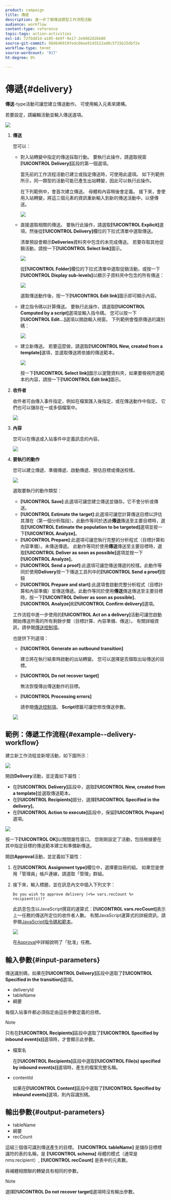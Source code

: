 ```yaml
---
product: campaign
title: 傳遞
description: 進一步了解傳送類型工作流程活動
audience: workflow
content-type: reference
topic-tags: action-activities
exl-id: 72fbdd1d-a105-4e9f-9e17-2e9d62d2bb80
source-git-commit: 98d646919fedc66ee9145522ad0c5f15b25dbf2e
workflow-type: tm+mt
source-wordcount: '917'
ht-degree: 0%

---
```


# 傳遞{#delivery}

**傳送**-type活動可讓您建立傳送動作。 可使用輸入元素來建構。

若要設定，請編輯活動並輸入傳送選項。

![](assets/edit_diffusion.png)

1. **傳送**

   您可以：

   * 對入站轉變中指定的傳送採取行動。 要執行此操作，請選取視窗&#x200B;**[!UICONTROL Delivery]**&#x200B;區段的第一個選項。

      當先前的工作流程活動已建立或指定傳送時，可使用此選項。 如下列範例所示，同一類型的活動可能已產生出站轉變，因此可以執行此操作。

      在下列範例中，會首次建立傳送。 母體和內容稍後會定義。 接下來，會使用入站轉變，將這三個元素的資訊重新輸入到新的傳送活動中，以便傳送。

      ![](assets/specified_transition_option_exemple.png)

   * 直接選取相關的傳送。 要執行此操作，請選取&#x200B;**[!UICONTROL Explicit]**&#x200B;選項，然後從&#x200B;**[!UICONTROL Delivery]**&#x200B;欄位的下拉式清單中選取傳送。

      清單預設會顯示&#x200B;**Deliveries**&#x200B;資料夾中包含的未完成傳送。 若要存取其他促銷活動，請按一下&#x200B;**[!UICONTROL Select link]**&#x200B;圖示。

      ![](assets/diffusion_edit_1.png)

      從&#x200B;**[!UICONTROL Folder]**&#x200B;欄位的下拉式清單中選取促銷活動，或按一下&#x200B;**[!UICONTROL Display sub-levels]**&#x200B;以顯示子資料夾中包含的所有傳送：

      ![](assets/diffusion_edit_2.png)

      選取傳送動作後，按一下&#x200B;**[!UICONTROL Edit link]**&#x200B;圖示即可顯示內容。

   * 建立指令碼以計算傳送。 要執行此操作，請選取&#x200B;**[!UICONTROL Computed by a script]**&#x200B;選項並輸入指令碼。 您可以按一下&#x200B;**[!UICONTROL Edit...]**&#x200B;選項以開啟輸入視窗。 下列範例會復原傳送的識別碼：

      ![](assets/diffusion_edit_3.png)

   * 建立新傳送。 若要這麼做，請選取&#x200B;**[!UICONTROL New, created from a template]**&#x200B;選項，並選取傳送將依據的傳送範本。

      ![](assets/diffusion_edit_4.png)

      按一下&#x200B;**[!UICONTROL Select link]**&#x200B;圖示以瀏覽資料夾，如果要檢視所選範本的內容，請按一下&#x200B;**[!UICONTROL Edit link]**&#x200B;圖示。

1. **收件者**

   收件者可由傳入事件指定，例如在檔案匯入後指定，或在傳送動作中指定。 它們也可以儲存在一或多個檔案中。

   ![](assets/diffusion_edit_5.png)

1. **內容**

   您可以在傳送或入站事件中定義訊息的內容。

   ![](assets/diffusion_edit_6.png)

1. **要執行的動作**

   您可以建立傳遞、準備傳遞、啟動傳遞、預估目標或傳送校樣。

   ![](assets/diffusion_edit_7.png)

   選取要執行的動作類型：

   * **[!UICONTROL Save]**:此選項可讓您建立傳送並儲存。它不會分析或傳送。
   * **[!UICONTROL Estimate the target]**:此選項可讓您計算傳送目標以評估其潛在（第一個分析階段）。此動作等同於透過&#x200B;**傳送**&#x200B;傳送至主要目標時，選取&#x200B;**[!UICONTROL Estimate the population to be targeted]**&#x200B;選項並按一下&#x200B;**[!UICONTROL Analyze]**。
   * **[!UICONTROL Prepare]**:此選項可讓您執行完整的分析程式（目標計算和內容準備）。未傳送傳遞。 此動作等同於使用&#x200B;**傳送**&#x200B;傳送至主要目標時，選取&#x200B;**[!UICONTROL Deliver as soon as possible]**&#x200B;選項並按一下&#x200B;**[!UICONTROL Analyze]**。
   * **[!UICONTROL Send a proof]**:此選項可讓您傳送傳遞的校樣。此動作等同於使用&#x200B;**Delivery**&#x200B;按一下傳送工具列中的&#x200B;**[!UICONTROL Send a proof]**&#x200B;按鈕
   * **[!UICONTROL Prepare and start]**:此選項會啟動完整分析程式（目標計算和內容準備）並傳送傳遞。此動作等同於使用&#x200B;**傳送**&#x200B;傳送傳送至主要目標時，按一下&#x200B;**[!UICONTROL Deliver as soon as possible]**、**[!UICONTROL Analyze]**&#x200B;和&#x200B;**[!UICONTROL Confirm delivery]**&#x200B;選項。

   工作流程中進一步使用的&#x200B;**[!UICONTROL Act on a delivery]**&#x200B;活動可讓您啟動開始傳送所需的所有剩餘步驟（目標計算、內容準備、傳送）。 有關詳細資訊，請參閱[傳送控制項](../../workflow/using/delivery-control.md)。

   也提供下列選項：

   * **[!UICONTROL Generate an outbound transition]**

      建立將在執行結束時啟動的出站轉變。 您可以選擇是否擷取出站傳送的目標。

   * **[!UICONTROL Do not recover target]**

      無法恢復傳出傳送動作的目標。

   * **[!UICONTROL Processing errors]**

      請參閱[傳送控制項](../../workflow/using/delivery-control.md)。
   **Script**&#x200B;標籤可讓您修改傳送參數。

   ![](assets/edit_diffusion_fil_script.png)

## 範例：傳遞工作流程{#example--delivery-workflow}

建立新工作流程並新增活動，如下圖所示：

![](assets/new-workflow-5.png)

開啟&#x200B;**Delivery**&#x200B;活動，並定義如下屬性：

* 在&#x200B;**[!UICONTROL Delivery]**&#x200B;區段中，選取&#x200B;**[!UICONTROL New, created from a template]**&#x200B;並選取傳送範本。
* 在&#x200B;**[!UICONTROL Recipients]**&#x200B;部分，選擇&#x200B;**[!UICONTROL Specified in the delivery]**。
* 在&#x200B;**[!UICONTROL Action to execute]**&#x200B;區段中，保留&#x200B;**[!UICONTROL Prepare]**&#x200B;選項。

![](assets/new-workflow-param-delivery.png)

按一下&#x200B;**[!UICONTROL OK]**&#x200B;以關閉屬性窗口。 您剛剛設定了活動，包括根據要在其中指定目標的傳送範本建立和準備新傳送。

開啟&#x200B;**Approval**&#x200B;活動，並定義如下屬性：

1. 在&#x200B;**[!UICONTROL Assignment type]**&#x200B;欄位中，選擇要註冊的組。 如果您是使用「管理員」帳戶連線，請選取「管理」群組。
1. 接下來，輸入標題，並在訊息內文中插入下列文字：

   ```
   Do you wish to approve delivery (<%= vars.recCount %> recipient(s))?
   ```

   此訊息包含以JavaScript撰寫的運算式：**[!UICONTROL vars.recCount]**&#x200B;表示上一任務的傳送所定位的收件者人數。 有關JavaScript運算式的詳細資訊，請參閱[JavaScript指令碼和範本](../../workflow/using/javascript-scripts-and-templates.md)。

   ![](assets/new-workflow-param-validation.png)

   在[Approval](../../workflow/using/approval.md)中詳細說明了「批准」任務。

## 輸入參數{#input-parameters}

傳送識別碼，如果在&#x200B;**[!UICONTROL Delivery]**&#x200B;區段中選取了&#x200B;**[!UICONTROL Specified in the transition]**&#x200B;選項。

* deliveryId
* tableName
* 綱要

每個入站事件都必須指定由這些參數定義的目標。

>[!NOTE]
>
>只有在&#x200B;**[!UICONTROL Recipients]**&#x200B;區段中選取了&#x200B;**[!UICONTROL Specified by inbound event(s)]**&#x200B;選項時，才會顯示此參數。

* 檔案名

   在&#x200B;**[!UICONTROL Recipients]**&#x200B;區段中選取&#x200B;**[!UICONTROL File(s) specified by inbound event(s)]**&#x200B;選項時，產生的檔案完整名稱。

* contentId

   如果在&#x200B;**[!UICONTROL Content]**&#x200B;區段中選取了&#x200B;**[!UICONTROL Specified by inbound events]**&#x200B;選項，則內容識別碼。

## 輸出參數{#output-parameters}

* tableName
* 綱要
* recCount

這組三個值可識別傳送產生的目標。 **[!UICONTROL tableName]** 是儲存目標標識符的表的名稱，是 **[!UICONTROL schema]** 母體的模式（通常是nms:recipient）, **[!UICONTROL recCount]** 是表中的元素數。

與補體相關聯的轉變具有相同的參數。

>[!NOTE]
>
>選擇&#x200B;**[!UICONTROL Do not recover target]**&#x200B;選項時沒有輸出參數。
